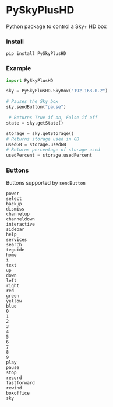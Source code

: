 # PySkyPlusHD

Python package to control a Sky+ HD box

### Install
```
pip install PySkyPlusHD
```

### Example
```python
import PySkyPlusHD

sky = PySkyPlusHD.SkyBox("192.168.0.2")

# Pauses the Sky box
sky.sendButton("pause")

 # Returns True if on, False if off
state = sky.getState()

storage = sky.getStorage()
# Returns storage used in GB
usedGB = storage.usedGB
# Returns percentage of storage used
usedPercent = storage.usedPercent
```

### Buttons

Buttons supported by `sendButton`
```
power
select
backup
dismiss
channelup
channeldown
interactive
sidebar
help
services
search
tvguide
home
i
text
up
down
left
right
red
green
yellow
blue
0
1
2
3
4
5
6
7
8
9
play
pause
stop
record
fastforward
rewind
boxoffice
sky
```
